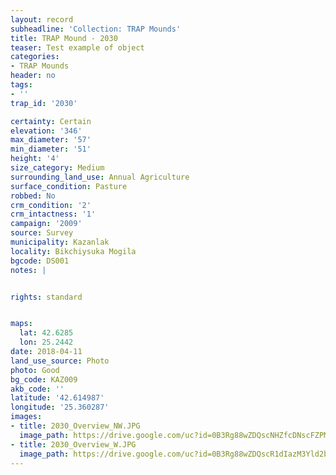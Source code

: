 ```yaml
---
layout: record
subheadline: 'Collection: TRAP Mounds'
title: TRAP Mound - 2030
teaser: Test example of object
categories:
- TRAP Mounds
header: no
tags:
- ''
trap_id: '2030'

certainty: Certain
elevation: '346'
max_diameter: '57'
min_diameter: '51'
height: '4'
size_category: Medium
surrounding_land_use: Annual Agriculture
surface_condition: Pasture
robbed: No
crm_condition: '2'
crm_intactness: '1'
campaign: '2009'
source: Survey
municipality: Kazanlak
locality: Bikchiysuka Mogila
bgcode: DS001
notes: |


rights: standard


maps:
  lat: 42.6285
  lon: 25.2442
date: 2018-04-11
land_use_source: Photo
photo: Good
bg_code: KAZ009
akb_code: ''
latitude: '42.614987'
longitude: '25.360287'
images:
- title: 2030_Overview_NW.JPG
  image_path: https://drive.google.com/uc?id=0B3Rg88wZDQscNHZfcDNscFZPMVU
- title: 2030_Overview_W.JPG
  image_path: https://drive.google.com/uc?id=0B3Rg88wZDQscR1dIazM3Yld2bE0
---
```


